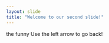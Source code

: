 ```yaml
---
layout: slide
title: "Welcome to our second slide!"
---
```

the funny
Use the left arrow to go back!
